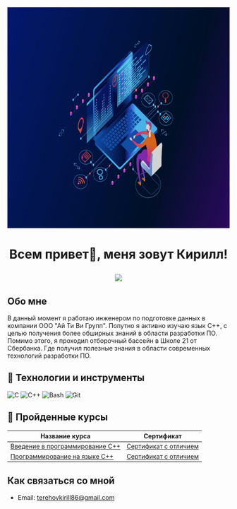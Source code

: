 <img src="https://github.com/kirillterehov/kirillterehov/blob/main/assets/header.jpg" alt="Header" width="1900" height="500">

# <p align="center"> Всем привет👋, меня зовут Кирилл!</p>

<p align="center">
  <a href="https://t.me/KirillTerex">
    <img src = "https://img.shields.io/badge/Telegram-00599C?style=for-the-badge&logo=Telegram&logoColor=white">
  </a>
</p>

## Обо мне 
В данный момент я работаю инженером по подготовке данных в компании ООО "Ай Ти Ви Групп". Попутно я активно изучаю язык C++, с целью получения более обширных знаний в области разработки ПО. Помимо этого, я проходил отборочный бассейн в Школе 21 от Сбербанка. Где получил полезные знания в области современных технологий разработки ПО.

## :space_invader: Технологии и инструменты

![C](https://img.shields.io/badge/C-090909?style=for-the-badge&logo=C&logoColor=5B69BB)
![C++](https://img.shields.io/badge/C++-090909?style=for-the-badge&logo=C%2b%2b&logoColor=5B69BB)
![Bash](https://img.shields.io/badge/GNU%20Bash-090909?style=for-the-badge&logo=GNU%20Bash&logoColor=ffcb00)
![Git](https://img.shields.io/badge/GIT-090909?style=for-the-badge&logo=GIT&logoColor=ffcb00)

## :notebook: Пройденные курсы 

| Название курса |Сертификат|
| --- | --- |
| [Введение в программирование С++](https://stepik.org/course/363/syllabus) | [Сертификат с отличием](https://stepik.org/cert/2339222)|
| [Программирование на языке C++](https://stepik.org/course/7/syllabus) | [Сертификат с отличием](https://stepik.org/cert/2487317)|

## Как связаться со мной 

- Email: terehovkirill86@gmail.com
